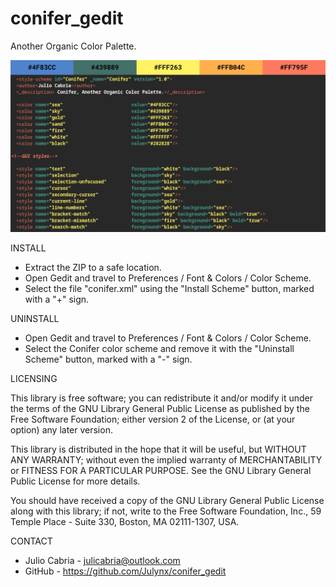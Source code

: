# conifer_gedit
Another Organic Color Palette.

![alt text](conifer_new.png)

  INSTALL
 
 - Extract the ZIP to a safe location.
 - Open Gedit and travel to Preferences / Font & Colors / Color Scheme.
 - Select the file "conifer.xml" using the "Install Scheme" button, 
   marked with a "+" sign.

  UNINSTALL

 - Open Gedit and travel to Preferences / Font & Colors / Color Scheme.
 - Select the Conifer color scheme and remove it with the "Uninstall Scheme" 
   button, marked with a "-" sign.
  
  LICENSING

 This library is free software; you can redistribute it and/or
 modify it under the terms of the GNU Library General Public
 License as published by the Free Software Foundation; either
 version 2 of the License, or (at your option) any later version.

 This library is distributed in the hope that it will be useful,
 but WITHOUT ANY WARRANTY; without even the implied warranty of
 MERCHANTABILITY or FITNESS FOR A PARTICULAR PURPOSE. See the GNU
 Library General Public License for more details.

 You should have received a copy of the GNU Library General Public
 License along with this library; if not, write to the
 Free Software Foundation, Inc., 59 Temple Place - Suite 330,
 Boston, MA 02111-1307, USA.
 
  CONTACT
 
 - Julio Cabria - julicabria@outlook.com
 - GitHub - https://github.com/Julynx/conifer_gedit
